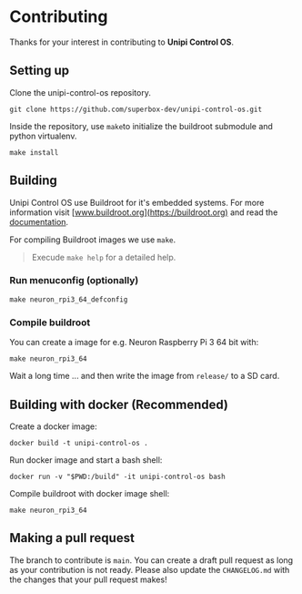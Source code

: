 # Contributing

Thanks for your interest in contributing to **Unipi Control OS**.

## Setting up

Clone the unipi-control-os repository.

```shell
git clone https://github.com/superbox-dev/unipi-control-os.git
```

Inside the repository,  use `make`to initialize the buildroot submodule and python virtualenv.

```shell
make install
```

## Building

Unipi Control OS use Buildroot for it's embedded systems. For more information visit [www.buildroot.org](https://buildroot.org) and read the [documentation](https://buildroot.org/downloads/manual/manual.html).

For compiling Buildroot images we use `make`.
> Execude `make help` for a detailed help.

### Run menuconfig (optionally)

```shell
make neuron_rpi3_64_defconfig
```

### Compile buildroot

You can create a image for e.g. Neuron Raspberry Pi 3 64 bit with:

```shell
make neuron_rpi3_64
```

Wait a long time ... and then write the image from `release/` to a SD card.

## Building with docker (Recommended)

Create a docker image:

```shell
docker build -t unipi-control-os .
```

Run docker image and start a bash shell:

```shell
docker run -v "$PWD:/build" -it unipi-control-os bash
```

Compile buildroot with docker image shell:

```shell
make neuron_rpi3_64
```

## Making a pull request

The branch to contribute is `main`. You can create a draft pull request as long as your contribution is not ready. Please also update the `CHANGELOG.md` with the changes that your pull request makes!
